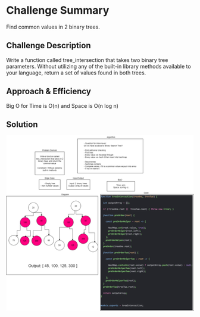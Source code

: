 # Challenge Summary
Find common values in 2 binary trees.

## Challenge Description
Write a function called tree_intersection that takes two binary tree parameters. Without utilizing any of the built-in library methods available to your language, return a set of values found in both trees.

## Approach & Efficiency
Big O for Time is O(n) and Space is O(n log n)

## Solution
![Whiteboard](./tree-intersection.png)